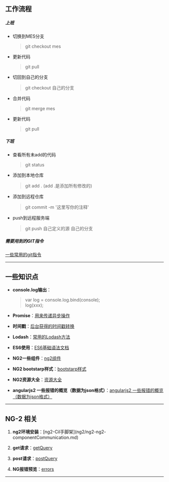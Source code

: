 ##  工作流程
##### 上班
* 切换到MES分支
    > git checkout mes
* 更新代码
    > git pull
* 切回到自己的分支
    > git checkout 自己的分支
* 合并代码
    > git merge mes
* 更新代码
    > git pull    

##### 下班
+ 查看所有未add的代码
    > git status
+ 添加到本地仓库
    > git add .   (add .是添加所有修改的)
+ 添加到远程仓库
    > git commit -m '这里写你的注释'
+ push到远程服务端
    > git push 自己定义的源 自己的分支 

##### 需要用到的GIT指令
[一些常用的git指令](gitInstructions/gitInstructions.md)

--- 

## 一些知识点
+ **console.log输出**：
    > var log = console.log.bind(console);  
    > log(xxx);
+ **Promise**：[用来传递异步操作](peomise/peomise.md)

+ **时间戳**：[后台获得的时间戳转换](timeStamp/timeStamp.md)  

+ **Lodash**：[常用的Lodash方法](lodash/lodash.md)  

+ **ES6使用**：[ES6基础语法文档](es6/es6.md)

+ **NG2一些组件**：[ng2组件](https://github.com/brillout/awesome-angular-components)

+ **NG2 bootstarp样式**：[bootstarp样式](http://valor-software.com/ngx-bootstrap)

+ **NG2资源大全**：[资源大全](https://github.com/ascode/awesome-ng2)

+ **angularjs2 一些报错的概览（数据为json格式）**：[angularjs2 一些报错的概览（数据为json格式）](ng2/ng2-errors.md)
---

## NG-2 相关

1. **ng2环境安装**：[ng2-Cil手脚架](ng2/ng2-ng2- componentCommunication.md)

2. **get请求**：[getQuery](ng2/ng2-getQuery.md)

3. **post请求**：[postQuery](./ng2/ng2-postQuery.md)

4. **NG报错预览**：[errors](./ng2/ng2-errors.md)

--- 
